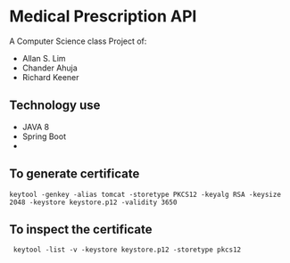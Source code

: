 
# Medical Prescription API #


A Computer Science class Project of:

* Allan S. Lim
* Chander Ahuja
* Richard Keener


## Technology use ##

* JAVA 8
* Spring Boot
* 

## To generate certificate ##

```
keytool -genkey -alias tomcat -storetype PKCS12 -keyalg RSA -keysize 2048 -keystore keystore.p12 -validity 3650

```

## To inspect the certificate ##

```
 keytool -list -v -keystore keystore.p12 -storetype pkcs12
````